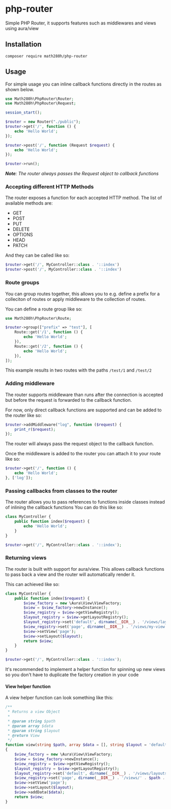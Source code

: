 # php-router

Simple PHP Router, it supports features such as middlewares and views using aura/view


## Installation

```
composer require math280h/php-router
```

## Usage

For simple usage you can inline callback functions directly in the routes as shown below.

```php
use Math280h\PhpRouter\Router;
use Math280h\PhpRouter\Request;

session_start();

$router = new Router("./public");
$router->get('/', function () {
    echo 'Hello World';
});

$router->post('/', function (Request $request) {
    echo 'Hello World';
});

$router->run();
```
***Note**: The router always passes the Request object to callback functions*

### Accepting different HTTP Methods

The router exposes a function for each accepted HTTP method. The list of available methods are:
* GET
* POST
* PUT
* DELETE
* OPTIONS
* HEAD
* PATCH

And they can be called like so:
```php
$router->get('/', MyController::class . '::index')
$router->post('/', MyController::class . '::index')
```

### Route groups

You can group routes together, this allows you to e.g. define a prefix for a colleciton of routes or apply
middleware to the collection of routes.

You can define a route group like so:
```php
use Math280h\PhpRouter\Route;

$router->group(["prefix" => "test"], [
    Route::get('/1', function () {
        echo 'Hello World';
    }),
    Route::get('/2', function () {
        echo 'Hello World';
    }),
]);
```
This example results in two routes with the paths `/test/1` and `/test/2`

### Adding middleware

The router supports middleware than runs after the connection is accepted but before the request
is forwarded to the callback function.

For now, only direct callback functions are supported and can be added to the router like so:

```php
$router->addMiddleware("log", function ($request) {
    print_r($request);
});
```

The router will always pass the request object to the callback function.

Once the middleware is added to the router you can attach it to your route like so:
```php
$router->get('/', function () {
    echo 'Hello World';
}, ['log']);
```

### Passing callbacks from classes to the router

The router allows you to pass references to functions inside classes instead of inlining the callback functions
You can do this like so:

```php
class MyController {
    public function index($request) {
        echo 'Hello World';
    }
}

$router->get('/', MyController::class . '::index');
```

### Returning views

The router is built with support for aura/view. This allows callback functions to pass back a view
and the router will automatically render it.

This can achieved like so:
```php
class MyController {
    public function index($request) {
        $view_factory = new \Aura\View\ViewFactory;
        $view = $view_factory->newInstance();
        $view_registry = $view->getViewRegistry();
        $layout_registry = $view->getLayoutRegistry();
        $layout_registry->set('default', dirname(__DIR__) . '/views/layouts/default.php');
        $view_registry->set('page', dirname(__DIR__) . '/views/my-view.php');
        $view->setView('page');
        $view->setLayout($layout);
        return $view;
    }
}

$router->get('/', MyController::class . '::index');
```

It's recommended to implement a helper function for spinning up new views so you don't have to duplicate the factory creation in your code

#### View helper function

A view helper function can look something like this:

```php
/**
 * Returns a view Object
 *
 * @param string $path
 * @param array $data
 * @param string $layout
 * @return View
 */
function view(string $path, array $data = [], string $layout = 'default'): View
{
    $view_factory = new \Aura\View\ViewFactory;
    $view = $view_factory->newInstance();
    $view_registry = $view->getViewRegistry();
    $layout_registry = $view->getLayoutRegistry();
    $layout_registry->set('default', dirname(__DIR__) . '/views/layouts/default.php');
    $view_registry->set('page', dirname(__DIR__) . '/views/' . $path . '.php');
    $view->setView('page');
    $view->setLayout($layout);
    $view->addData($data);
    return $view;
}
```
